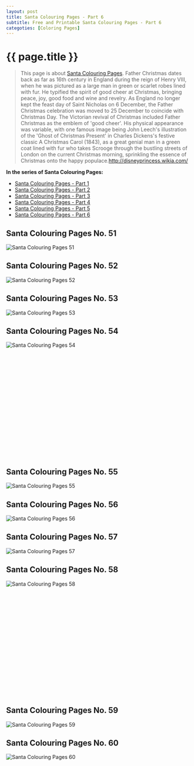 ```yaml
---
layout: post
title: Santa Colouring Pages - Part 6
subtitle: Free and Printable Santa Colouring Pages - Part 6
categoties: [Coloring Pages]
---
```

{{ page.title }}
================
> This page is about [Santa Colouring Pages](https://hoanghabelle.github.io/). Father Christmas dates back as far as 16th century in England during the reign of Henry VIII, when he was pictured as a large man in green or scarlet robes lined with fur. He typified the spirit of good cheer at Christmas, bringing peace, joy, good food and wine and revelry. As England no longer kept the feast day of Saint Nicholas on 6 December, the Father Christmas celebration was moved to 25 December to coincide with Christmas Day. The Victorian revival of Christmas included Father Christmas as the emblem of 'good cheer'. His physical appearance was variable, with one famous image being John Leech's illustration of the 'Ghost of Christmas Present' in Charles Dickens's festive classic A Christmas Carol (1843), as a great genial man in a green coat lined with fur who takes Scrooge through the bustling streets of London on the current Christmas morning, sprinkling the essence of Christmas onto the happy populace.http://disneyprincess.wikia.com/

**In the series of Santa Colouring Pages:**

* [Santa Colouring Pages - Part 1](https://hoanghabelle.github.io/2017/11/16/Santa-Colouring-Pages-part-1.html)
* [Santa Colouring Pages - Part 2](https://hoanghabelle.github.io/2017/11/16/Santa-Colouring-Pages-part-2.html)
* [Santa Colouring Pages - Part 3](https://hoanghabelle.github.io/2017/11/16/Santa-Colouring-Pages-part-3.html)
* [Santa Colouring Pages - Part 4](https://hoanghabelle.github.io/2017/11/16/Santa-Colouring-Pages-part-4.html)
* [Santa Colouring Pages - Part 5](https://hoanghabelle.github.io/2017/11/16/Santa-Colouring-Pages-part-5.html)
* [Santa Colouring Pages - Part 6](https://hoanghabelle.github.io/2017/11/16/Santa-Colouring-Pages-part-6.html)
## Santa Colouring Pages No. 51
![Santa Colouring Pages 51](https://hoanghabelle.github.io/img1/Santa-Colouring-Pages%20(51).jpg "Santa Colouring Pages 51")

## Santa Colouring Pages No. 52
![Santa Colouring Pages 52](https://hoanghabelle.github.io/img1/Santa-Colouring-Pages%20(52).jpg "Santa Colouring Pages 52")

## Santa Colouring Pages No. 53
![Santa Colouring Pages 53](https://hoanghabelle.github.io/img1/Santa-Colouring-Pages%20(53).jpg "Santa Colouring Pages 53")

## Santa Colouring Pages No. 54
![Santa Colouring Pages 54](https://hoanghabelle.github.io/img1/Santa-Colouring-Pages%20(54).jpg "Santa Colouring Pages 54")

<script async src="//pagead2.googlesyndication.com/pagead/js/adsbygoogle.js"></script><!-- Texxtonly --><ins class="adsbygoogle" style="display:inline-block;width:336px;height:280px" data-ad-client="ca-pub-6753140515841889" data-ad-slot="3207852233"></ins><script>(adsbygoogle = window.adsbygoogle || []).push({}); </script>

## Santa Colouring Pages No. 55
![Santa Colouring Pages 55](https://hoanghabelle.github.io/img1/Santa-Colouring-Pages%20(55).jpg "Santa Colouring Pages 55")

## Santa Colouring Pages No. 56
![Santa Colouring Pages 56](https://hoanghabelle.github.io/img1/Santa-Colouring-Pages%20(56).jpg "Santa Colouring Pages 56")

## Santa Colouring Pages No. 57
![Santa Colouring Pages 57](https://hoanghabelle.github.io/img1/Santa-Colouring-Pages%20(57).jpg "Santa Colouring Pages 57")

## Santa Colouring Pages No. 58
![Santa Colouring Pages 58](https://hoanghabelle.github.io/img1/Santa-Colouring-Pages%20(58).jpg "Santa Colouring Pages 58")

<script async src="//pagead2.googlesyndication.com/pagead/js/adsbygoogle.js"></script><!-- Texxtonly --><ins class="adsbygoogle" style="display:inline-block;width:336px;height:280px" data-ad-client="ca-pub-6753140515841889" data-ad-slot="3207852233"></ins><script>(adsbygoogle = window.adsbygoogle || []).push({}); </script>

## Santa Colouring Pages No. 59
![Santa Colouring Pages 59](https://hoanghabelle.github.io/img1/Santa-Colouring-Pages%20(59).jpg "Santa Colouring Pages 59")

## Santa Colouring Pages No. 60
![Santa Colouring Pages 60](https://hoanghabelle.github.io/img1/Santa-Colouring-Pages%20(60).jpg "Santa Colouring Pages 60")

